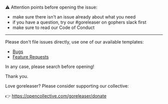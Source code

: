 ⚠️ Attention points before opening the issue:

* make sure there isn't an issue already about what you need
* if you have a question, try our #goreleaser on gophers slack first
* make sure to read our Code of Conduct

---

Please don't file issues directly, use one of our available templates:

* [Bugs](https://github.com/goreleaser/goreleaser/issues/new?template=bug.md)
* [Feature Requests](https://github.com/goreleaser/goreleaser/issues/new?template=feature.md)

In any case, please search before opening!

Thank you.

Love goreleaser? Please consider supporting our collective:

👉 https://opencollective.com/goreleaser/donate
